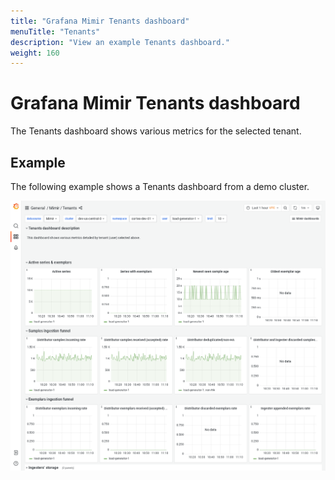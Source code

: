 ```yaml
---
title: "Grafana Mimir Tenants dashboard"
menuTitle: "Tenants"
description: "View an example Tenants dashboard."
weight: 160
---
```


# Grafana Mimir Tenants dashboard

The Tenants dashboard shows various metrics for the selected tenant.

## Example

The following example shows a Tenants dashboard from a demo cluster.

![Grafana Mimir tenants dashboard](../../../images/dashboards/mimir-tenants.png)
